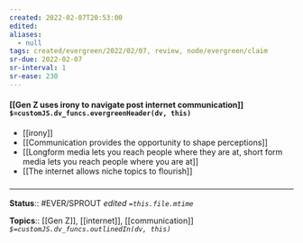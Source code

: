 ```yaml
---
created: 2022-02-07T20:53:00 
edited: 
aliases:
  - null
tags: created/evergreen/2022/02/07, review, node/evergreen/claim
sr-due: 2022-02-07
sr-interval: 1
sr-ease: 230
---
```


#### [[Gen Z uses irony to navigate post internet communication]] `$=customJS.dv_funcs.evergreenHeader(dv, this)`

- [[irony]]
- [[Communication provides the opportunity to shape perceptions]]
- [[Longform media lets you reach people where they are at, short form media lets you reach people where you are at]]
- [[The internet allows niche topics to flourish]]

### <hr class="footnote"/>

**Status**:: #EVER/SPROUT
*edited `=this.file.mtime`*

**Topics**:: [[Gen Z]], [[internet]], [[communication]]
*`$=customJS.dv_funcs.outlinedIn(dv, this)`*

